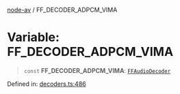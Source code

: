 [node-av](../globals.md) / FF\_DECODER\_ADPCM\_VIMA

# Variable: FF\_DECODER\_ADPCM\_VIMA

> `const` **FF\_DECODER\_ADPCM\_VIMA**: [`FFAudioDecoder`](../type-aliases/FFAudioDecoder.md)

Defined in: [decoders.ts:486](https://github.com/seydx/av/blob/f8631fc881b394300b1479f511d55cf1c370a87f/src/constants/decoders.ts#L486)
